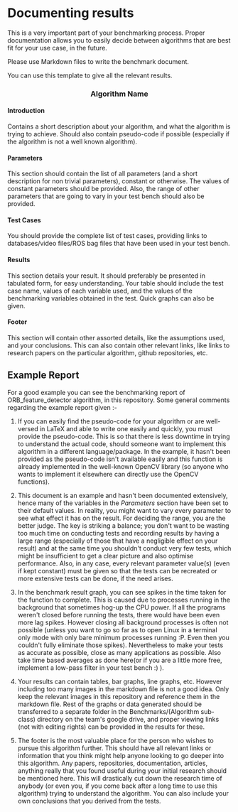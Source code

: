 # Documenting results

This is a very important part of your benchmarking process. Proper documentation allows you to easily decide between algorithms that are best fit for your use case, in the future. 

Please use Markdown files to write the benchmark document.   

You can use this template to give all the relevant results.

### <center>Algorithm Name</center>

#### Introduction
Contains a short description about your algorithm, and what the algorithm is trying to achieve. Should also contain pseudo-code if possible (especially if the algorithm is not a well known algorithm).

#### Parameters
This section should contain the list of all parameters (and a short description for non trivial parameters), constant or otherwise. The values of constant parameters should be provided. Also, the range of other parameters that are going to vary in your test bench should also be provided.

#### Test Cases
You should provide the complete list of test cases, providing links to databases/video files/ROS bag files that have been used in your test bench.

#### Results
This section details your result. It should preferably be presented in tabulated form, for easy understanding. Your table should include the test case name, values of each variable used, and the values of the benchmarking variables obtained in the test. Quick graphs can also be given.

#### Footer
This section will contain other assorted details, like the assumptions used, and your conclusions. This can also contain other relevant links, like links to research papers on the particular algorithm, github repositories, etc. 

## Example Report
For a good example you can see the benchmarking report of ORB_feature_detector algorithm, in this repository. Some general comments regarding the example report given :-

1) If you can easily find the pseudo-code for your algorithm or are well-versed in LaTeX and able to write one easily and quickly, you must provide the pseudo-code. This is so that there is less downtime in trying to understand the actual code, should someone want to implement this algorithm in a different language/package. In the example, it hasn't been provided as the pseudo-code isn't available easily and this function is already implemented in the well-known OpenCV library (so anyone who wants to implement it elsewhere can directly use the OpenCV functions).

2) This document is an example and hasn't been documented extensively, hence many of the variables in the _Parameters_ section have been set to their default values. In reality, you might want to vary every parameter to see what effect it has on the result. For deciding the range, you are the better judge. The key is striking a balance; you don't want to be wasting too much time on conducting tests and recording results by having a large range (especially of those that have a negligible effect on your result) and at the same time you shouldn't conduct very few tests, which might be insufficient to get a clear picture and also optimise performance. Also, in any case, every relevant parameter value(s) (even if kept constant) must be given so that the tests can be recreated or more extensive tests can be done, if the need arises.

3) In the benchmark result graph, you can see spikes in the time taken for the function to complete. This is caused due to processes running in the background that sometimes hog-up the CPU power. If all the programs weren't closed before running the tests, there would have been even more lag spikes. However closing all background processes is often not possible (unless you want to go so far as to open Linux in a terminal only mode with only bare minimum processes running :P. Even then you couldn't fully eliminate those spikes). Nevertheless to make your tests as accurate as possible, close as many applications as possible. Also take time based averages as done here(or if you are a little more free, implement a low-pass filter in your test bench :) ).

4) Your results can contain tables, bar graphs, line graphs, etc. However including too many images in the markdown file is not a good idea. Only keep the relevant images in this repository and reference them in the markdown file. Rest of the graphs or data generated should be transferred to a separate folder in the Benchmarks/(Algorithm sub-class) directory on the team's google drive, and proper viewing links (not with editing rights) can be provided in the results for these.

5) The footer is the most valuable place for the person who wishes to pursue this algorithm further. This should have all relevant links or information that you think might help anyone looking to go deeper into this algorithm. Any papers, repositories, documentation, articles, anything really that you found useful during your initial research should be mentioned here. This will drastically cut down the research time of anybody (or even you, if you come back after a long time to use this algorithm) trying to understand the algorithm. You can also include your own conclusions that you derived from the tests.
